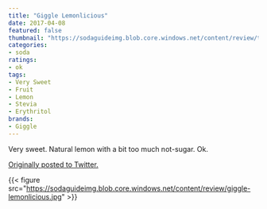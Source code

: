 ```yaml
---
title: "Giggle Lemonlicious"
date: 2017-04-08
featured: false
thumbnail: "https://sodaguideimg.blob.core.windows.net/content/review/thumbs/giggle-lemonlicious.jpg"
categories:
- soda
ratings:
- ok
tags:
- Very Sweet
- Fruit
- Lemon
- Stevia
- Erythritol
brands:
- Giggle
---
```


Very sweet. Natural lemon with a bit too much not-sugar. Ok.

[Originally posted to Twitter.](https://twitter.com/Cavorter/status/850759816498827266)

{{< figure src="https://sodaguideimg.blob.core.windows.net/content/review/giggle-lemonlicious.jpg" >}}

